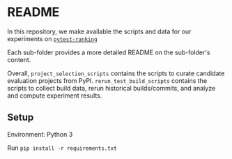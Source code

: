 # README

In this repository, we make available the scripts and data for our experiments on [`pytest-ranking`](https://github.com/softwareTestingResearch/pytest-ranking)

Each sub-folder provides a more detailed README on the sub-folder's content.

Overall,  `project_selection_scripts` contains the scripts to curate candidate evaluation projects from PyPI. `rerun_test_build_scripts` contains the scripts to collect build data, rerun historical builds/commits, and analyze and compute experiment results.


## Setup

Environment: Python 3

Run `pip install -r requirements.txt`
